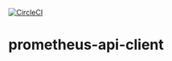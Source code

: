 [![CircleCI](https://circleci.com/gh/w3f/prometheus-api-client-ts.svg?style=svg)](https://circleci.com/gh/w3f/prometheus-api-client-ts)

# prometheus-api-client
